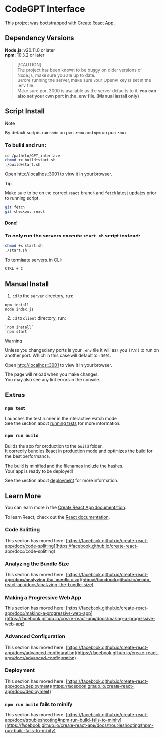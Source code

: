 # CodeGPT Interface

This project was bootstrapped with [Create React App](https://github.com/facebook/create-react-app).

Dependency Versions
----
**Node.js**: v20.11.0 or later\
**npm**: 10.8.2 or later
> [!CAUTION]\
> The project has been known to be buggy on older versions of Node.js, make sure you are up to date.\
> Before running the server, make sure your OpenAI key is set in the .env file.\
> Make sure port 3000 is available as the server defaults to it, **you can also set your own port in the .env file. (Manual install only)**

Script Install
------
> [!NOTE]
> By default scripts run `node` on port `3000` and `npm` on port `3001`.

### To build and run:
```bash
cd /path/to/GPT_interface
chmod +x build+start.sh
./build+start.sh
```
Open http://localhost:3001 to view it in your browser.

> [!TIP]
> Make sure to be on the correct `react` branch and `fetch` latest updates prior to running script.
> ```bash
> git fetch
> git checkout react
> ```
#### Done!

### To only run the servers execute `start.sh` script instead:
```bash
chmod +x start.sh
./start.sh
```

To terminate servers, in CLI:
```bash
CTRL + C
```
Manual Install
-----
1. `cd` to the `server` directory, run:
```
npm install
node index.js
```

2. `cd` to `client` directory, run:
```
`npm install`
`npm start`
```

> [!WARNING]
> Unless you changed any ports in your `.env` file it will ask you `[Y/n]` to run on another port. Which in this case will default to `:3001`.

Open [http://localhost:3001](http://localhost:3001) to view it in your browser.

The page will reload when you make changes.\
You may also see any lint errors in the console.

Extras
-----
### `npm test`

Launches the test runner in the interactive watch mode.\
See the section about [running tests](https://facebook.github.io/create-react-app/docs/running-tests) for more information.

### `npm run build`

Builds the app for production to the `build` folder.\
It correctly bundles React in production mode and optimizes the build for the best performance.

The build is minified and the filenames include the hashes.\
Your app is ready to be deployed!

See the section about [deployment](https://facebook.github.io/create-react-app/docs/deployment) for more information.

## Learn More

You can learn more in the [Create React App documentation](https://facebook.github.io/create-react-app/docs/getting-started).

To learn React, check out the [React documentation](https://reactjs.org/).

### Code Splitting

This section has moved here: [https://facebook.github.io/create-react-app/docs/code-splitting](https://facebook.github.io/create-react-app/docs/code-splitting)

### Analyzing the Bundle Size

This section has moved here: [https://facebook.github.io/create-react-app/docs/analyzing-the-bundle-size](https://facebook.github.io/create-react-app/docs/analyzing-the-bundle-size)

### Making a Progressive Web App

This section has moved here: [https://facebook.github.io/create-react-app/docs/making-a-progressive-web-app](https://facebook.github.io/create-react-app/docs/making-a-progressive-web-app)

### Advanced Configuration

This section has moved here: [https://facebook.github.io/create-react-app/docs/advanced-configuration](https://facebook.github.io/create-react-app/docs/advanced-configuration)

### Deployment

This section has moved here: [https://facebook.github.io/create-react-app/docs/deployment](https://facebook.github.io/create-react-app/docs/deployment)

### `npm run build` fails to minify

This section has moved here: [https://facebook.github.io/create-react-app/docs/troubleshooting#npm-run-build-fails-to-minify](https://facebook.github.io/create-react-app/docs/troubleshooting#npm-run-build-fails-to-minify)
